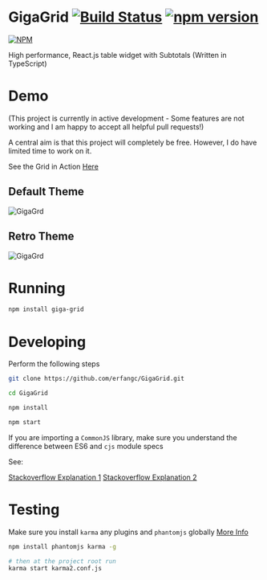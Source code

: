 # GigaGrid [![Build Status](https://travis-ci.org/erfangc/GigaGrid.svg?branch=master)](https://travis-ci.org/erfangc/GigaGrid) [![npm version](https://badge.fury.io/js/giga-grid.svg)](https://badge.fury.io/js/giga-grid)

[![NPM](https://nodei.co/npm/giga-grid.png)](https://nodei.co/npm/giga-grid/)

High performance, React.js table widget with Subtotals (Written in TypeScript)

# Demo

(This project is currently in active development - Some features are not working and I am happy to accept all helpful pull requests!)

A central aim is that this project will completely be free. However, I do have limited time to work on it.

See the Grid in Action [Here](http://erfangc.github.io/GigaGrid/)

## Default Theme
![GigaGrd](https://raw.githubusercontent.com/erfangc/GigaGrid/master/giga-grid.png)

## Retro Theme
![GigaGrd](https://raw.githubusercontent.com/erfangc/GigaGrid/master/giga-grid-retro.png)

# Running

```bash
npm install giga-grid
```

# Developing

Perform the following steps

```bash
git clone https://github.com/erfangc/GigaGrid.git

cd GigaGrid

npm install

npm start

```

If you are importing a `CommonJS` library, make sure you understand the difference between ES6 and `cjs` module specs

See:

[Stackoverflow Explanation 1](http://stackoverflow.com/questions/34622598/typescript-importing-from-libraries-written-in-es5-vs-es6)
[Stackoverflow Explanation 2](http://stackoverflow.com/questions/29596714/new-es6-syntax-for-importing-commonjs-amd-modules-i-e-import-foo-require)

# Testing

Make sure you install `karma` any plugins and `phantomjs` globally [More Info](http://phantomjs.org/)

```bash
npm install phantomjs karma -g

# then at the project root run
karma start karma2.conf.js
```
